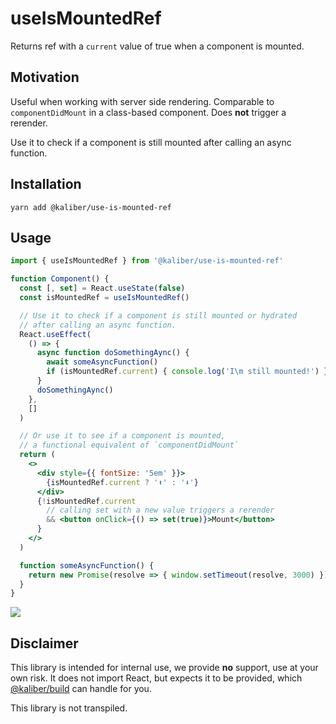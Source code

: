 # useIsMountedRef
Returns ref with a `current` value of true when a component is mounted.

## Motivation
Useful when working with server side rendering. Comparable to `componentDidMount` in a class-based component. Does __not__ trigger a rerender.

Use it to check if a component is still mounted after calling an async function.

## Installation

```
yarn add @kaliber/use-is-mounted-ref
```

## Usage
```jsx
import { useIsMountedRef } from '@kaliber/use-is-mounted-ref'

function Component() {
  const [, set] = React.useState(false)
  const isMountedRef = useIsMountedRef()

  // Use it to check if a component is still mounted or hydrated
  // after calling an async function.
  React.useEffect(
    () => {
      async function doSomethingAync() {
        await someAsyncFunction()
        if (isMountedRef.current) { console.log('I\m still mounted!') }
      }
      doSomethingAync()
    },
    []
  )

  // Or use it to see if a component is mounted,
  // a functional equivalent of `componentDidMount`
  return (
    <>
      <div style={{ fontSize: '5em' }}>
        {isMountedRef.current ? '⬆️' : '⬇️'}
      </div>
      {!isMountedRef.current
        // calling set with a new value triggers a rerender
        && <button onClick={() => set(true)}>Mount</button>
      }
    </>
  )

  function someAsyncFunction() {
    return new Promise(resolve => { window.setTimeout(resolve, 3000) })
  }
}

```

![](https://media.giphy.com/media/9SgOeNxFAh8Hu/giphy.gif)

## Disclaimer
This library is intended for internal use, we provide __no__ support, use at your own risk. It does not import React, but expects it to be provided, which [@kaliber/build](https://kaliberjs.github.io/build/) can handle for you.

This library is not transpiled.